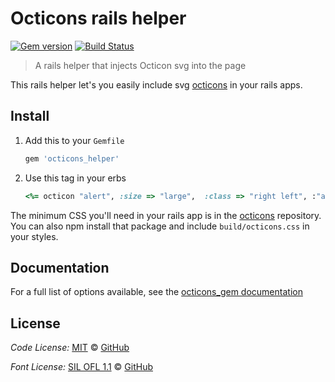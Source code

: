 # Octicons rails helper

[![Gem version](https://img.shields.io/gem/v/octicons_helper.svg)](https://rubygems.org/gems/octicons_helper)
[![Build Status](https://travis-ci.org/primer/octicons_helper.svg?branch=master)](https://travis-ci.org/primer/octicons_helper)

> A rails helper that injects Octicon svg into the page

This rails helper let's you easily include svg [octicons][octicons] in your rails apps.

## Install

1. Add this to your `Gemfile`

    ```rb
    gem 'octicons_helper'
    ```

3. Use this tag in your erbs

    ```rb
    <%= octicon "alert", :size => "large",  :class => "right left", :"aria-label" => "hi" %>
    ```

The minimum CSS you'll need in your rails app is in the [octicons][octicons] repository. You can also npm install that package and include `build/octicons.css` in your styles.

## Documentation

For a full list of options available, see the [octicons_gem documentation](https://github.com/primer/octicons_gem#documentation)

## License

_Code License:_ [MIT](./LICENSE) &copy; [GitHub](https://github.com/)

_Font License:_ [SIL OFL 1.1](./LICENSE) &copy; [GitHub](https://github.com/)

[octicons]: https://github.com/primer/octicons
[octicons-docs]: https://octicons.github.com/
